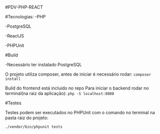 #PDV-PHP-REACT

#Tecnologias:
-PHP

-PostgreSQL

-ReactJS

-PHPUnit

#Build

-Necessário ter instalado PostgreSQL

O projeto utiliza composer, antes de iniciar é necessário rodar:
`composer install`

Build do frontend está incluido no repo
Para iniciar o backend rodar no terminal(na raiz da aplicação): `php -S localhost:8080`

#Testes

Testes podem ser executados no PHPUnit com o comando no terminal na pasta raiz do projeto:

`./vendor/bin/phpunit tests`
